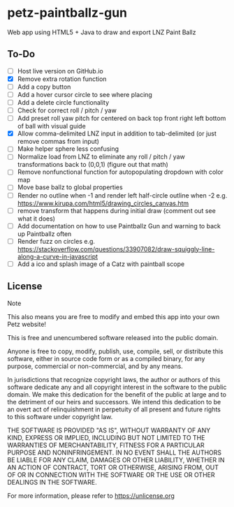 # petz-paintballz-gun
Web app using HTML5 + Java to draw and export LNZ Paint Ballz

## To-Do
- [ ]  Host live version on GitHub.io
- [x]  Remove extra rotation function
- [ ]  Add a copy button
- [ ]  Add a hover cursor circle to see where placing
- [ ]  Add a delete circle functionality
- [ ]  Check for correct roll / pitch / yaw
- [ ]  Add preset roll yaw pitch for centered on back top front right left bottom of ball with visual guide
- [x]  Allow comma-delimited LNZ input in addition to tab-delimited (or just remove commas from input)
- [ ]  Make helper sphere less confusing
- [ ]  Normalize load from LNZ to eliminate any roll / pitch / yaw transformations back to (0,0,1) (figure out that math)
- [ ]  Remove nonfunctional function for autopopulating dropdown with color map
- [ ]  Move base ballz to global properties
- [ ]  Render no outline when -1 and render left half-circle outline when -2 e.g. https://www.kirupa.com/html5/drawing_circles_canvas.htm
- [ ]  remove transform that happens during initial draw (comment out see what it does)
- [ ]  Add documentation on how to use Paintballz Gun and warning to back up Paintballz often
- [ ]  Render fuzz on circles e.g. https://stackoverflow.com/questions/33907082/draw-squiggly-line-along-a-curve-in-javascript
- [ ]  Add a ico and splash image of a Catz with paintball scope

## License

> [!NOTE]  
> This also means you are free to modify and embed this app into your own Petz website!

This is free and unencumbered software released into the public domain.

Anyone is free to copy, modify, publish, use, compile, sell, or
distribute this software, either in source code form or as a compiled
binary, for any purpose, commercial or non-commercial, and by any
means.

In jurisdictions that recognize copyright laws, the author or authors
of this software dedicate any and all copyright interest in the
software to the public domain. We make this dedication for the benefit
of the public at large and to the detriment of our heirs and
successors. We intend this dedication to be an overt act of
relinquishment in perpetuity of all present and future rights to this
software under copyright law.

THE SOFTWARE IS PROVIDED "AS IS", WITHOUT WARRANTY OF ANY KIND,
EXPRESS OR IMPLIED, INCLUDING BUT NOT LIMITED TO THE WARRANTIES OF
MERCHANTABILITY, FITNESS FOR A PARTICULAR PURPOSE AND NONINFRINGEMENT.
IN NO EVENT SHALL THE AUTHORS BE LIABLE FOR ANY CLAIM, DAMAGES OR
OTHER LIABILITY, WHETHER IN AN ACTION OF CONTRACT, TORT OR OTHERWISE,
ARISING FROM, OUT OF OR IN CONNECTION WITH THE SOFTWARE OR THE USE OR
OTHER DEALINGS IN THE SOFTWARE.

For more information, please refer to <https://unlicense.org>